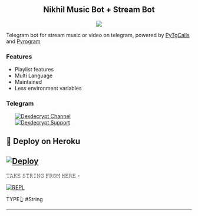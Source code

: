 <h2 align="center">Nikhil Music Bot + Stream Bot</h2>
<p>

<p align="center">
  <img src="https://telegra.ph/file/f9a63f0811c00fcbc01bd.jpg">
</p>

Telegram bot for stream music or video on telegram, 
powered by <a href="https://github.com/pytgcalls/pytgcalls">PyTgCalls</a>
and <a href="https://github.com/pyrogram/pyrogram">Pyrogram</a>
</p>

<h3>Features</h3> 
<ul>
    <li>Playlist features</li>
    <li>Multi Language</li>
    <li>Maintained</li>
    <li>Less environment variables</li>
</ul>

<h3>Telegram</h3>
<ul>
    <a href="https://t.me/DEXDECRYPT_MUSIC"><img alt="Dexdecrypt Channel" src="https://img.shields.io/badge/Dexdecrypt-Channel-blue.svg?logo=telegram"></a> <br/>
    <a href="https://t.me/dost_hai_sab"><img alt="Dexdecrypt Support" src="https://img.shields.io/badge/Dexdecrypt-Support-blue.svg?logo=telegram"></a> <br/>
</ul>

## 🚀 Deploy on Heroku 
[![Deploy](https://www.herokucdn.com/deploy/button.svg)](https://heroku.com/deploy?template=https://github.com/nikhilowner/NIKHIL-OWNER-MUSIC)
------------------------------------------------
𝚃𝙰𝙺𝙴 𝚂𝚃𝚁𝙸𝙽𝙶 𝙵𝚁𝙾𝙼 𝙷𝙴𝚁𝙴 - 

[![REPL](https://repl.it/badge/github/spandey112/SensibleUserbot)](https://t.me/dost_hai_sab)

TYPE👆 #String 
    
-------------------------------------------------
